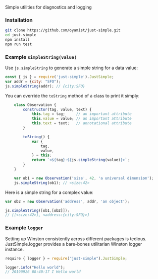 Simple utilities for diagnostics and logging

### Installation

```bash
git clone https://github.com/oyamist/just-simple.git
cd just-simple
npm install
npm run test
```

### Example `simpleString(value)`
Use `js.simpleString` to generate a simple string for a data value:

```js
const { js } = require('just-simple').JustSimple;
var addr = {city: "SFO");
js.simpleString(addr); // {city:SFO}
```

You can override the `toString` method of a class to print it simply:

```js
    class Observation {
        constructor(tag, value, text) {
            this.tag = tag;     // an important attribute
            this.value = value; // an important attribute
            this.text = text;   // annotational attribute
        }

        toString() {
            var {
                tag,
                value,
            } = this;
            return `<${tag}:${js.simpleString(value)}>`;
        }
    }

    var ob1 = new Observation('size', 42, 'a universal dimension');
    js.simpleString(ob1); // <size:42>
```

Here is a simple string for a complex value:

```js
var ob2 = new Observation('address', addr, 'an object');

js.simpleString([ob1,[ob2]]);
// [[<size:42>], <address:{city:SFO}>]
```

### Example `logger`
Setting up Winston consistently across different packages is tedious. 
JustSimple.logger provides a bare-bones utilitarian Winston logger instance.

```js
require { logger } = require("just-simple").JustSimple;

logger.info("Hello world");
// 20190926 08:40:17 I Hello world
```

